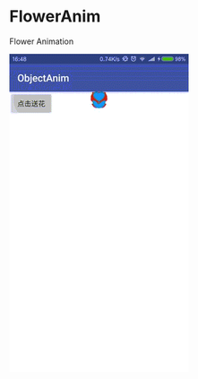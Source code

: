 # FlowerAnim
Flower Animation


 ![image](https://github.com/pengzee/FlowerAnim/blob/master/demo.gif)
